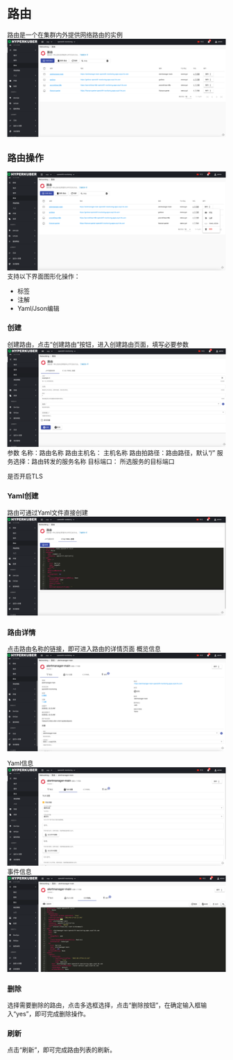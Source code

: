 # 路由

路由是一个在集群内外提供网络路由的实例
![Minion](../../../assets/images/network/route-list.jpg)
## 路由操作

![Minion](../../../assets/images/network/route-operation.jpg)
支持以下界面图形化操作：

* 标签
* 注解
* Yaml/Json编辑

### 创建
创建路由，点击“创建路由”按钮，进入创建路由页面，填写必要参数
![Minion](../../../assets/images/network/route-create1.jpg)
参数
名称：路由名称
路由主机名： 主机名称
路由拍路径：路由路径，默认“/”
服务选择：路由转发的服务名称
目标端口： 所选服务的目标端口

是否开启TLS

### Yaml创建
路由可通过Yaml文件直接创建
![Minion](../../../assets/images/network/route-create-yaml.jpg)
### 路由详情
点击路由名称的链接，即可进入路由的详情页面
概览信息
![Minion](../../../assets/images/network/route-info1.jpg)

Yaml信息
![Minion](../../../assets/images/network/route-info2.jpg)
事件信息
![Minion](../../../assets/images/network/route-info3.jpg)

### 删除
选择需要删除的路由，点击多选框选择，点击“删除按钮”，在确定输入框输入“yes”，即可完成删除操作。
### 刷新
点击“刷新”，即可完成路由列表的刷新。